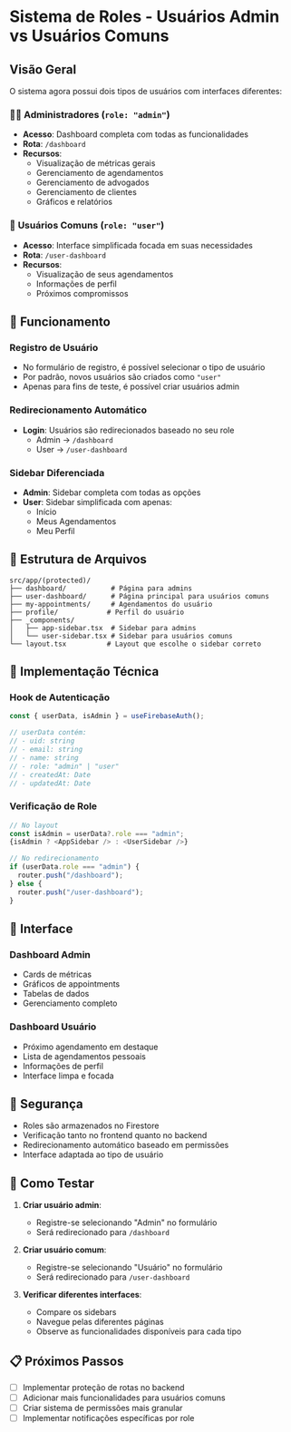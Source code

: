 # Sistema de Roles - Usuários Admin vs Usuários Comuns

## Visão Geral

O sistema agora possui dois tipos de usuários com interfaces diferentes:

### 👨‍💼 **Administradores** (`role: "admin"`)
- **Acesso**: Dashboard completa com todas as funcionalidades
- **Rota**: `/dashboard`
- **Recursos**:
  - Visualização de métricas gerais
  - Gerenciamento de agendamentos
  - Gerenciamento de advogados
  - Gerenciamento de clientes
  - Gráficos e relatórios

### 👤 **Usuários Comuns** (`role: "user"`)
- **Acesso**: Interface simplificada focada em suas necessidades
- **Rota**: `/user-dashboard`
- **Recursos**:
  - Visualização de seus agendamentos
  - Informações de perfil
  - Próximos compromissos

## 🔄 Funcionamento

### Registro de Usuário
- No formulário de registro, é possível selecionar o tipo de usuário
- Por padrão, novos usuários são criados como `"user"`
- Apenas para fins de teste, é possível criar usuários admin

### Redirecionamento Automático
- **Login**: Usuários são redirecionados baseado no seu role
  - Admin → `/dashboard`
  - User → `/user-dashboard`

### Sidebar Diferenciada
- **Admin**: Sidebar completa com todas as opções
- **User**: Sidebar simplificada com apenas:
  - Início
  - Meus Agendamentos
  - Meu Perfil

## 📁 Estrutura de Arquivos

```
src/app/(protected)/
├── dashboard/           # Página para admins
├── user-dashboard/      # Página principal para usuários comuns
├── my-appointments/     # Agendamentos do usuário
├── profile/            # Perfil do usuário
├── _components/
│   ├── app-sidebar.tsx  # Sidebar para admins
│   └── user-sidebar.tsx # Sidebar para usuários comuns
└── layout.tsx          # Layout que escolhe o sidebar correto
```

## 🔧 Implementação Técnica

### Hook de Autenticação
```typescript
const { userData, isAdmin } = useFirebaseAuth();

// userData contém:
// - uid: string
// - email: string
// - name: string
// - role: "admin" | "user"
// - createdAt: Date
// - updatedAt: Date
```

### Verificação de Role
```typescript
// No layout
const isAdmin = userData?.role === "admin";
{isAdmin ? <AppSidebar /> : <UserSidebar />}

// No redirecionamento
if (userData.role === "admin") {
  router.push("/dashboard");
} else {
  router.push("/user-dashboard");
}
```

## 🎨 Interface

### Dashboard Admin
- Cards de métricas
- Gráficos de appointments
- Tabelas de dados
- Gerenciamento completo

### Dashboard Usuário
- Próximo agendamento em destaque
- Lista de agendamentos pessoais
- Informações de perfil
- Interface limpa e focada

## 🔐 Segurança

- Roles são armazenados no Firestore
- Verificação tanto no frontend quanto no backend
- Redirecionamento automático baseado em permissões
- Interface adaptada ao tipo de usuário

## 🧪 Como Testar

1. **Criar usuário admin**:
   - Registre-se selecionando "Admin" no formulário
   - Será redirecionado para `/dashboard`

2. **Criar usuário comum**:
   - Registre-se selecionando "Usuário" no formulário
   - Será redirecionado para `/user-dashboard`

3. **Verificar diferentes interfaces**:
   - Compare os sidebars
   - Navegue pelas diferentes páginas
   - Observe as funcionalidades disponíveis para cada tipo

## 📋 Próximos Passos

- [ ] Implementar proteção de rotas no backend
- [ ] Adicionar mais funcionalidades para usuários comuns
- [ ] Criar sistema de permissões mais granular
- [ ] Implementar notificações específicas por role 
